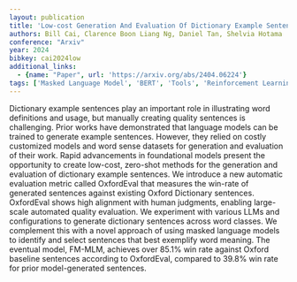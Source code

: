 ```yaml
---
layout: publication
title: 'Low-cost Generation And Evaluation Of Dictionary Example Sentences'
authors: Bill Cai, Clarence Boon Liang Ng, Daniel Tan, Shelvia Hotama
conference: "Arxiv"
year: 2024
bibkey: cai2024low
additional_links:
  - {name: "Paper", url: 'https://arxiv.org/abs/2404.06224'}
tags: ['Masked Language Model', 'BERT', 'Tools', 'Reinforcement Learning', 'Pretraining Methods']
---
```

Dictionary example sentences play an important role in illustrating word
definitions and usage, but manually creating quality sentences is challenging.
Prior works have demonstrated that language models can be trained to generate
example sentences. However, they relied on costly customized models and word
sense datasets for generation and evaluation of their work. Rapid advancements
in foundational models present the opportunity to create low-cost, zero-shot
methods for the generation and evaluation of dictionary example sentences. We
introduce a new automatic evaluation metric called OxfordEval that measures the
win-rate of generated sentences against existing Oxford Dictionary sentences.
OxfordEval shows high alignment with human judgments, enabling large-scale
automated quality evaluation. We experiment with various LLMs and
configurations to generate dictionary sentences across word classes. We
complement this with a novel approach of using masked language models to
identify and select sentences that best exemplify word meaning. The eventual
model, FM-MLM, achieves over 85.1% win rate against Oxford baseline sentences
according to OxfordEval, compared to 39.8% win rate for prior model-generated
sentences.
